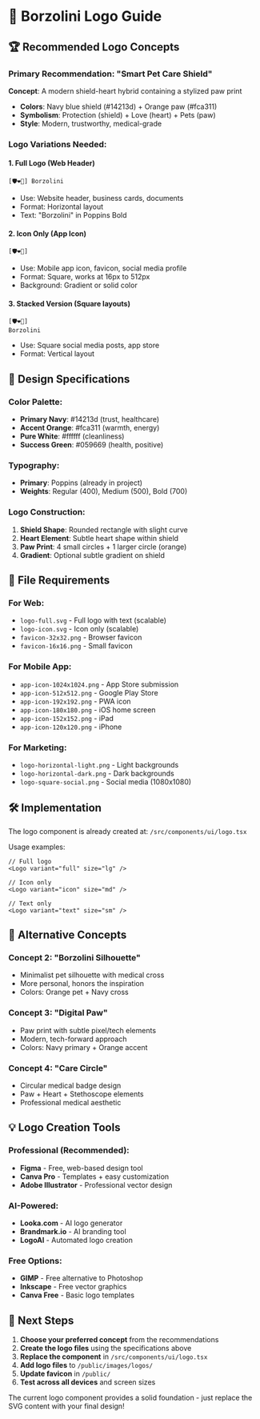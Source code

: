 # 🎨 Borzolini Logo Guide

## 🏆 **Recommended Logo Concepts**

### **Primary Recommendation: "Smart Pet Care Shield"**

**Concept**: A modern shield-heart hybrid containing a stylized paw print

- **Colors**: Navy blue shield (#14213d) + Orange paw (#fca311)
- **Symbolism**: Protection (shield) + Love (heart) + Pets (paw)
- **Style**: Modern, trustworthy, medical-grade

### **Logo Variations Needed:**

#### 1. **Full Logo** (Web Header)

```
[🛡️❤️🐾] Borzolini
```

- Use: Website header, business cards, documents
- Format: Horizontal layout
- Text: "Borzolini" in Poppins Bold

#### 2. **Icon Only** (App Icon)

```
[🛡️❤️🐾]
```

- Use: Mobile app icon, favicon, social media profile
- Format: Square, works at 16px to 512px
- Background: Gradient or solid color

#### 3. **Stacked Version** (Square layouts)

```
[🛡️❤️🐾]
Borzolini
```

- Use: Square social media posts, app store
- Format: Vertical layout

## 🎨 **Design Specifications**

### **Color Palette:**

- **Primary Navy**: #14213d (trust, healthcare)
- **Accent Orange**: #fca311 (warmth, energy)
- **Pure White**: #ffffff (cleanliness)
- **Success Green**: #059669 (health, positive)

### **Typography:**

- **Primary**: Poppins (already in project)
- **Weights**: Regular (400), Medium (500), Bold (700)

### **Logo Construction:**

1. **Shield Shape**: Rounded rectangle with slight curve
2. **Heart Element**: Subtle heart shape within shield
3. **Paw Print**: 4 small circles + 1 larger circle (orange)
4. **Gradient**: Optional subtle gradient on shield

## 📱 **File Requirements**

### **For Web:**

- `logo-full.svg` - Full logo with text (scalable)
- `logo-icon.svg` - Icon only (scalable)
- `favicon-32x32.png` - Browser favicon
- `favicon-16x16.png` - Small favicon

### **For Mobile App:**

- `app-icon-1024x1024.png` - App Store submission
- `app-icon-512x512.png` - Google Play Store
- `app-icon-192x192.png` - PWA icon
- `app-icon-180x180.png` - iOS home screen
- `app-icon-152x152.png` - iPad
- `app-icon-120x120.png` - iPhone

### **For Marketing:**

- `logo-horizontal-light.png` - Light backgrounds
- `logo-horizontal-dark.png` - Dark backgrounds
- `logo-square-social.png` - Social media (1080x1080)

## 🛠️ **Implementation**

The logo component is already created at:
`/src/components/ui/logo.tsx`

Usage examples:

```tsx
// Full logo
<Logo variant="full" size="lg" />

// Icon only
<Logo variant="icon" size="md" />

// Text only
<Logo variant="text" size="sm" />
```

## 🎯 **Alternative Concepts**

### **Concept 2: "Borzolini Silhouette"**

- Minimalist pet silhouette with medical cross
- More personal, honors the inspiration
- Colors: Orange pet + Navy cross

### **Concept 3: "Digital Paw"**

- Paw print with subtle pixel/tech elements
- Modern, tech-forward approach
- Colors: Navy primary + Orange accent

### **Concept 4: "Care Circle"**

- Circular medical badge design
- Paw + Heart + Stethoscope elements
- Professional medical aesthetic

## 💡 **Logo Creation Tools**

### **Professional (Recommended):**

- **Figma** - Free, web-based design tool
- **Canva Pro** - Templates + easy customization
- **Adobe Illustrator** - Professional vector design

### **AI-Powered:**

- **Looka.com** - AI logo generator
- **Brandmark.io** - AI branding tool
- **LogoAI** - Automated logo creation

### **Free Options:**

- **GIMP** - Free alternative to Photoshop
- **Inkscape** - Free vector graphics
- **Canva Free** - Basic logo templates

## 🚀 **Next Steps**

1. **Choose your preferred concept** from the recommendations
2. **Create the logo files** using the specifications above
3. **Replace the component** in `/src/components/ui/logo.tsx`
4. **Add logo files** to `/public/images/logos/`
5. **Update favicon** in `/public/`
6. **Test across all devices** and screen sizes

The current logo component provides a solid foundation - just replace the SVG content with your final design!
